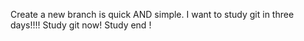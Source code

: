 Create a new branch is quick AND simple.
I want to study git in three days!!!!
Study git now!
Study end !
